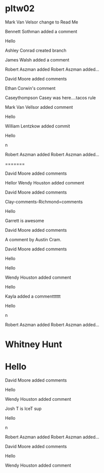# pltw02
Mark Van Velsor change to Read Me


Bennett Sothman added a comment 

Hello


Ashley Conrad created branch




James Walsh added a comment




Robert Aszman added Robert Aszman added...




David Moore added comments

Ethan Corwin's comment

 Caseythompson
Casey was here....tacos rule









Mark Van Vellsor added comment

Hello




William Lentzkow added commit

Hello


n

Robert Aszman added Robert Aszman added...


=======




David Moore added comments


Hellor
Wendy Houston added comment




David Moore added comments





Clay-comments-Richmond=comments

Hello


Garrett is awesome

David Moore added comments



A comment by Austin Cram.



David Moore added comments




Hello





Hello





Wendy Houston added comment



Hello






Kayla added a commentttttt

Hello


n

Robert Aszman added Robert Aszman added...




Whitney Hunt 
=======
Hello
=======

David Moore added comments



Hello






Wendy Houston added comment




Josh T is IceT sup

Hello

n

Robert Aszman added Robert Aszman added...




David Moore added comments




Hello



Wendy Houston added comment




